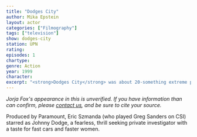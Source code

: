 ```yaml
---
title: "Dodges City"
author: Mika Epstein
layout: actor
categories: ["Filmography"]
tags: ["television"]
show: dodges-city
station: UPN
rating: 
episodes: 1
chartype: 
genre: Action
year: 1999
character:
excerpt: "<strong>Dodges City</strong> was about 20-something extreme private investigator."
---
```


_Jorja Fox's appearance in this is unverified. If you have information than can confirm, please [contact us](http://jorjafox.net/contact/), and be sure to cite your source._

Produced by Paramount, Eric Szmanda (who played Greg Sanders on CSI) starred as Johnny Dodge, a fearless, thrill seeking private investigator with a taste for fast cars and faster women.